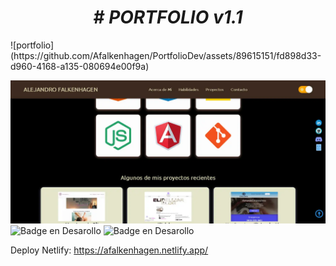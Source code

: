 <h1 align="center"> <em> # PORTFOLIO v1.1 </em> </h1>
![portfolio](https://github.com/Afalkenhagen/PortfolioDev/assets/89615151/fd898d33-d960-4168-a135-080694e00f9a)

![portfolio image](/img/portfolio.webp)
![Badge en Desarollo](https://img.shields.io/badge/version-vanillajs%201.1-blue)
![Badge en Desarollo](https://img.shields.io/badge/status-in%20developing-yellowgreen)

Deploy Netlify:
https://afalkenhagen.netlify.app/

